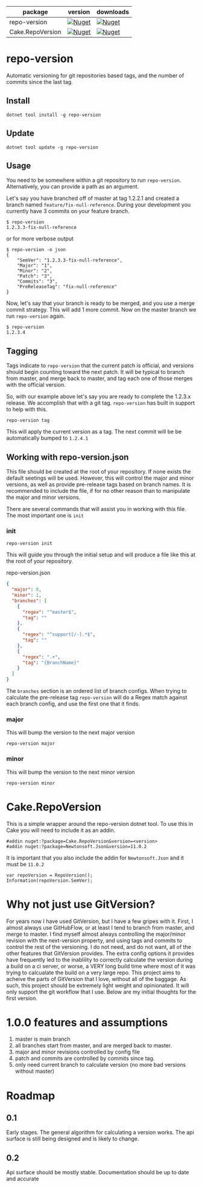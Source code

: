 | package | version | downloads |
| ------- | ------ | ---------- |
| repo-version | [![Nuget][repo-version-current-version]][repo-version-nuget] | [![Nuget][repo-version-downloads]][repo-version-nuget] |
| Cake.RepoVersion | [![Nuget][cake-repo-version-current-version]][cake-repo-version-nuget] | [![Nuget][cake-repo-version-downloads]][cake-repo-version-nuget] |

[repo-version-current-version]: https://img.shields.io/nuget/v/repo-version?style=plastic
[repo-version-downloads]: https://img.shields.io/nuget/dt/repo-version?style=plastic
[repo-version-nuget]: https://www.nuget.org/packages/repo-version

[cake-repo-version-current-version]: https://img.shields.io/nuget/v/cake.repoversion?style=plastic
[cake-repo-version-downloads]: https://img.shields.io/nuget/dt/cake.repoversion?style=plastic
[cake-repo-version-nuget]: https://www.nuget.org/packages/cake.repoversion

# repo-version
Automatic versioning for git repositories based tags, and the number of commits since the last tag.

## Install

```
dotnet tool install -g repo-version
```

## Update
```
dotnet tool update -g repo-version
```

## Usage

You need to be somewhere within a git repository to run `repo-version`. Alternatively, you can provide a path as an argument.

Let's say you have branched off of master at tag 1.2.2.1 and created a branch named `feature/fix-null-reference`.
During your development you currently have 3 commits on your feature branch.

```
$ repo-version
1.2.3.3-fix-null-reference
```

or for more verbose output

```
$ repo-version -o json
{
    "SemVer": "1.2.3.3-fix-null-reference",
    "Major": "1",
    "Minor": "2",
    "Patch": "3",
    "Commits": "3",
    "PreReleaseTag": "fix-null-reference"
}

```

Now, let's say that your branch is ready to be merged, and you use a merge commit strategy. This will add 1 more commit.
Now on the master branch we run `repo-version` again.

```
$ repo-version
1.2.3.4
```

## Tagging

Tags indicate to `repo-version` that the current patch is official, and versions should begin counting toward the next patch.
It will be typical to branch from master, and merge back to master, and tag each one of those merges with the official version.

So, with our example above let's say you are ready to complete the 1.2.3.x release. We accomplish that with a git tag.
`repo-version` has built in support to help with this.

```
repo-version tag
```

This will apply the current version as a tag. The next commit will be be automatically bumped to `1.2.4.1`

## Working with repo-version.json
This file should be created at the root of your repository. If none exists the default seetings will be used.
However, this will control the major and minor versions, as well as provide pre-release tags based on branch names.
It is recommended to include the file, if for no other reason than to manipulate the major and minor versions.

There are several commands that will assist you in working with this file. The most important one is `init`

### init
```
repo-version init
```
This will guide you through the initial setup and will produce a file like this at the root of your repository.

repo-version.json
```json
{
  "major": 0,
  "minor": 1,
  "branches": [
    {
      "regex": "^master$",
      "tag": ""
    },
    {
      "regex": "^support[/-].*$",
      "tag": ""
    },
    {
      "regex": ".+",
      "tag": "{BranchName}"
    }
  ]
}
```

The `branches` section is an ordered list of branch configs. When trying to calculate the pre-release tag `repo-version` will do a Regex match against each branch config, and use the first one that it finds.

### major

This will bump the version to the next major version

```
repo-version major
```

### minor
This will bump the version to the next minor version

```
repo-version minor
```
# Cake.RepoVersion

This is a simple wrapper around the repo-version dotnet tool. To use this in Cake you will need to include it as an addin.

```
#addin nuget:?package=Cake.RepoVersion&version=<version>
#addin nuget:?package=Newtonsoft.Json&version=11.0.2
```
It is important that you also include the addin for `Newtonsoft.Json` and it must be `11.0.2`

```
var repoVersion = RepoVersion();
Information(repoVersion.SemVer);
```
# Why not just use GitVersion?

For years now I have used GitVersion, but I have a few gripes with it. First, I almost always
use GitHubFlow, or at least I tend to branch from master, and merge to master. I find myself
almost always controlling the major/minor revision with the next-version property, and using
tags and commits to control the rest of the versioning. I do not need, and do not want, all of
the other features that GitVersion provides. The extra config options it provides have frequently
led to the inablility to correctly calculate the version during a build on a ci server, or worse,
a VERY long build time where most of it was trying to calcualate the build on a very large repo.
This project aims to acheive the parts of GitVersion that I love, without all of the baggage.
As such, this project should be extremely light weight and opinionated. It will only support the
git workflow that I use. Below are my initial thoughts for the first version.

# 1.0.0 features and assumptions

1. master is main branch
2. all branches start from master, and are merged back to master.
3. major and minor revisions controlled by config file
4. patch and commits are controlled by commits since tag.
5. only need current branch to calculate version (no more bad versions without master)

# Roadmap

## 0.1
Early stages. The general algorithm for calculating a version works. The api surface is still being designed and is likely to change.

## 0.2
Api surface should be mostly stable. Documentation should be up to date and accurate

